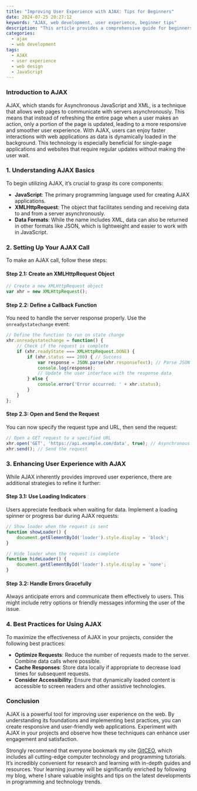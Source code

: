 ```yaml
---
title: "Improving User Experience with AJAX: Tips for Beginners"
date: 2024-07-25 20:27:12
keywords: "AJAX, web development, user experience, beginner tips"
description: "This article provides a comprehensive guide for beginners on how to improve user experience using AJAX technology. It covers the basics of AJAX, practical examples, and tips on maximizing the benefits of AJAX in web applications. Learn how to enhance responsiveness, reduce loading times, and create a seamless user experience in your web projects with AJAX techniques."
categories:
  - ajax
  - web development
tags:
  - AJAX
  - user experience
  - web design
  - JavaScript
---
```


### Introduction to AJAX

AJAX, which stands for Asynchronous JavaScript and XML, is a technique that allows web pages to communicate with servers asynchronously. This means that instead of refreshing the entire page when a user makes an action, only a portion of the page is updated, leading to a more responsive and smoother user experience. With AJAX, users can enjoy faster interactions with web applications as data is dynamically loaded in the background. This technology is especially beneficial for single-page applications and websites that require regular updates without making the user wait.

<!-- more -->

### 1. Understanding AJAX Basics

To begin utilizing AJAX, it’s crucial to grasp its core components:
- **JavaScript**: The primary programming language used for creating AJAX applications.
- **XMLHttpRequest**: The object that facilitates sending and receiving data to and from a server asynchronously.
- **Data Formats**: While the name includes XML, data can also be returned in other formats like JSON, which is lightweight and easier to work with in JavaScript.

### 2. Setting Up Your AJAX Call

To make an AJAX call, follow these steps:

#### Step 2.1: Create an XMLHttpRequest Object

```javascript
// Create a new XMLHttpRequest object
var xhr = new XMLHttpRequest();
```

#### Step 2.2: Define a Callback Function

You need to handle the server response properly. Use the `onreadystatechange` event:

```javascript
// Define the function to run on state change
xhr.onreadystatechange = function() {
    // Check if the request is complete
    if (xhr.readyState === XMLHttpRequest.DONE) {
        if (xhr.status === 200) { // Success
            var response = JSON.parse(xhr.responseText); // Parse JSON response
            console.log(response);
            // Update the user interface with the response data
        } else {
            console.error('Error occurred: ' + xhr.status);
        }
    }
};
```

#### Step 2.3: Open and Send the Request

You can now specify the request type and URL, then send the request:

```javascript
// Open a GET request to a specified URL
xhr.open('GET', 'https://api.example.com/data', true); // Asynchronous request
xhr.send(); // Send the request
```

### 3. Enhancing User Experience with AJAX

While AJAX inherently provides improved user experience, there are additional strategies to refine it further:

#### Step 3.1: Use Loading Indicators

Users appreciate feedback when waiting for data. Implement a loading spinner or progress bar during AJAX requests:

```javascript
// Show loader when the request is sent
function showLoader() {
    document.getElementById('loader').style.display = 'block';
}

// Hide loader when the request is complete
function hideLoader() {
    document.getElementById('loader').style.display = 'none';
}
```

#### Step 3.2: Handle Errors Gracefully

Always anticipate errors and communicate them effectively to users. This might include retry options or friendly messages informing the user of the issue.

### 4. Best Practices for Using AJAX

To maximize the effectiveness of AJAX in your projects, consider the following best practices:

- **Optimize Requests**: Reduce the number of requests made to the server. Combine data calls where possible.
- **Cache Responses**: Store data locally if appropriate to decrease load times for subsequent requests.
- **Consider Accessibility**: Ensure that dynamically loaded content is accessible to screen readers and other assistive technologies.

### Conclusion

AJAX is a powerful tool for improving user experience on the web. By understanding its foundations and implementing best practices, you can create responsive and user-friendly web applications. Experiment with AJAX in your projects and observe how these techniques can enhance user engagement and satisfaction.

Strongly recommend that everyone bookmark my site [GitCEO](https://gitceo.com), which includes all cutting-edge computer technology and programming tutorials. It’s incredibly convenient for research and learning with in-depth guides and resources. Your learning journey will be significantly enriched by following my blog, where I share valuable insights and tips on the latest developments in programming and technology trends.